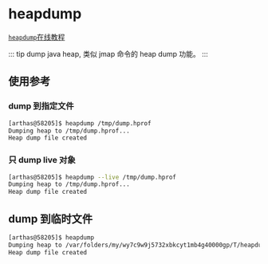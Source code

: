 # heapdump

[`heapdump`在线教程](https://arthas.aliyun.com/doc/arthas-tutorials.html?language=cn&id=command-heapdump)

::: tip
dump java heap, 类似 jmap 命令的 heap dump 功能。
:::

## 使用参考

### dump 到指定文件

```bash
[arthas@58205]$ heapdump /tmp/dump.hprof
Dumping heap to /tmp/dump.hprof...
Heap dump file created
```

### 只 dump live 对象

```bash
[arthas@58205]$ heapdump --live /tmp/dump.hprof
Dumping heap to /tmp/dump.hprof...
Heap dump file created
```

## dump 到临时文件

```bash
[arthas@58205]$ heapdump
Dumping heap to /var/folders/my/wy7c9w9j5732xbkcyt1mb4g40000gp/T/heapdump2019-09-03-16-385121018449645518991.hprof...
Heap dump file created
```
